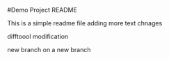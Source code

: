 #Demo Project README

This is a simple readme file
adding more text chnages

difftoool modification

new branch
on a new branch